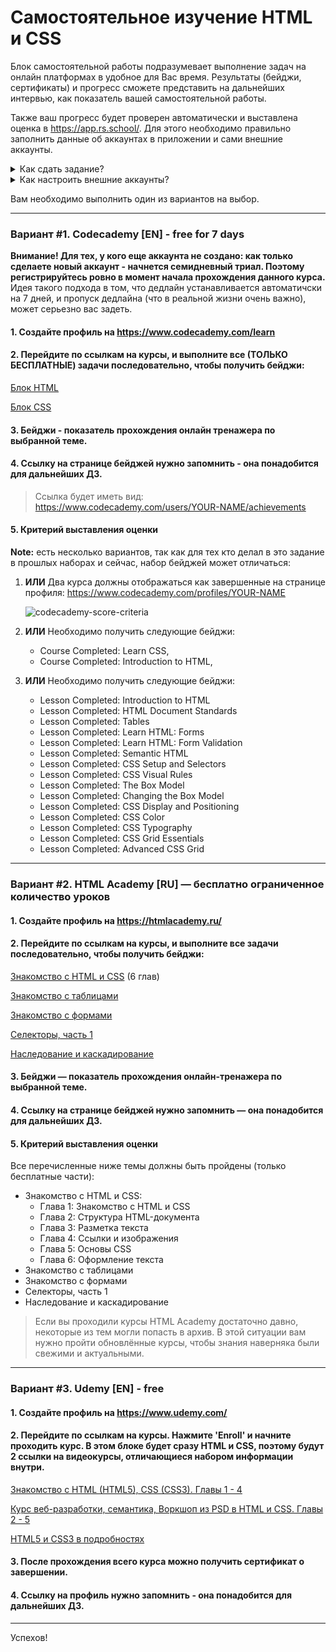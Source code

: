 # Самостоятельное изучение HTML и CSS

Блок самостоятельной работы подразумевает выполнение задач на онлайн платформах в удобное для Вас время. Результаты (бейджи, сертификаты) и прогресс сможете представить на дальнейших интервью, как показатель вашей самостоятельной работы.

Также ваш прогресс будет проверен автоматически и выставлена оценка в https://app.rs.school/. Для этого необходимо правильно заполнить данные об аккаунтах в приложении и сами внешние аккаунты.

<details>
  <summary>Как сдать задание?</summary>

1. Перейдите по этой ссылке https://app.rs.school/course/student/auto-test?course=rs-2020-q1.
2. Выберите соответствующее задание из списка (`Stage#1 HTML-CSS-self-education`).

![app-rsshool-submit](https://i.imgur.com/ePqIhPa.png)

3. Далее в поля `Codecademy Account` и(или) `HTML Academy Account` введите соответсвующий юзернейм (логин) и(или) в поля `Udemy: Certificate Id 1 && Udemy: Certificate Id 2` id полученных сертификатов на Udemy.
4. Нажмите на кнопку `Submit`.

    **Не стоит:** Вставлять ссылку, писать имя и фамилию через пробел, писать чужое имя пользователя, писать несуществующее имя. Если вы не делали какое-либо задание, просто оставьте поле пустым.
</details>

<details>
  <summary>Как настроить внешние аккаунты?</summary>

  ## Codecademy

  Перейдите на сайт [codecademy](https://www.codecademy.com). В правом верхнем углу нажмите на иконку своего профиля, а затем `My Profile`.

  ![select-profile](https://i.imgur.com/ZGli5mw.gif)

  Далее в строке браузера вы увидите свое имя пользователя.

  ![copy-username](https://i.imgur.com/o4qrU99.gif)

  Затем перейдите в `Account Settings`.

  ![account-settings](https://i.imgur.com/91lR40e.gif)

  Прокрутите страницу вниз, и установите переключатель `Who can view my profile` в положение `Everyone`. Сохраните изменения кнопкой `UPDATE PROFILE`.

  ![everyone](https://i.imgur.com/wfa3pSL.gif)


  ## Htmlacademy

  Перейдите на сайт [htmlacademy](https://htmlacademy.ru/). В правом верхнем углу нажмите на иконку своего профиля, а затем `Настройки`.

  ![settings](https://i.imgur.com/Sq3EcI5.gif)

  Далее перейдите в свой профиль.

  ![profile](https://i.imgur.com/Vexz2gD.gif)

  В строке браузера вы увидите свое имя пользователя.

  ![username](https://i.imgur.com/JcQfP8x.gif)

  Изначально ваш профиль скрыт, и вам необходимо подтвердить свою электронную почту.

  ![hidden-profile](https://i.imgur.com/BOC50W2.gif)

  Для этого вставьте код, полученный на ваш e-mail, указанный при регистрации на [htmlacademy](https://htmlacademy.ru/). Также вместо этого вы можете нажать на кнопку `Подтвердить эл. почту` в письме.

  ![email-confirmation](https://i.imgur.com/TegtCdW.gif)

  ## Udemy

  Cкопируйте id сертификатов, которые имеет вид `UC-XXXXXXXX`.

  ![udemy-cert-id](https://i.imgur.com/VtryS5I.png)
</details>

Вам необходимо выполнить один из вариантов на выбор.

----

### Вариант #1. Codecademy [EN] - free for 7 days

**Внимание! Для тех, у кого еще аккаунта не создано: как только сделаете новый аккаунт - начнется семидневный триал. Поэтому регистрируйтесь ровно в момент начала прохождения данного курса.** Идея такого подхода в том, что дедлайн устанавливается автоматичски на 7 дней, и пропуск дедлайна (что в реальной жизни очень важно), может серьезно вас задеть.

#### 1. Cоздайте профиль на https://www.codecademy.com/learn
#### 2. Перейдите по ссылкам на курсы, и выполните все (ТОЛЬКО БЕСПЛАТНЫЕ) задачи последовательно, чтобы получить бейджи:

[Блок HTML](https://www.codecademy.com/learn/learn-html "Introduction to HTML")

[Блок CSS](https://www.codecademy.com/learn/learn-css "Introduction to CSS")

#### 3. Бейджи - показатель прохождения онлайн тренажера по выбранной теме.
#### 4. Ссылку на странице бейджей нужно запомнить - она понадобится для дальнейших ДЗ.
> Ссылка будет иметь вид: https://www.codecademy.com/users/YOUR-NAME/achievements
#### 5. Критерий выставления оценки
**Note:** есть несколько вариантов, так как для тех кто делал в это задание в прошлых наборах и сейчас, набор бейджей может отличаться: 
1. **ИЛИ** Два курса должны отображаться как завершенные на странице профиля:
    https://www.codecademy.com/profiles/YOUR-NAME

    ![codecademy-score-criteria](https://i.imgur.com/mJl10iJ.png)
2. **ИЛИ** Необходимо получить следующие бейджи:
    - Course Completed: Learn CSS,
    - Course Completed: Introduction to HTML,
3. **ИЛИ** Необходимо получить следующие бейджи:
    - Lesson Completed: Introduction to HTML
    - Lesson Completed: HTML Document Standards
    - Lesson Completed: Tables
    - Lesson Completed: Learn HTML: Forms
    - Lesson Completed: Learn HTML: Form Validation
    - Lesson Completed: Semantic HTML
    - Lesson Completed: CSS Setup and Selectors
    - Lesson Completed: CSS Visual Rules
    - Lesson Completed: The Box Model
    - Lesson Completed: Changing the Box Model
    - Lesson Completed: CSS Display and Positioning
    - Lesson Completed: CSS Color
    - Lesson Completed: CSS Typography
    - Lesson Completed: CSS Grid Essentials
    - Lesson Completed: Advanced CSS Grid
----

### Вариант #2. HTML Academy [RU] — бесплатно ограниченное количество уроков

#### 1. Cоздайте профиль на https://htmlacademy.ru/
#### 2. Перейдите по ссылкам на курсы, и выполните все задачи последовательно, чтобы получить бейджи:

[Знакомство с HTML и CSS](https://htmlacademy.ru/courses/basic-html-css) (6 глав)

[Знакомство с таблицами](https://htmlacademy.ru/courses/39)

[Знакомство с формами](https://htmlacademy.ru/courses/46)

[Селекторы, часть 1](https://htmlacademy.ru/courses/42)

[Наследование и каскадирование](https://htmlacademy.ru/courses/66)

#### 3. Бейджи — показатель прохождения онлайн-тренажера по выбранной теме.
#### 4. Ссылку на странице бейджей нужно запомнить — она понадобится для дальнейших ДЗ.
#### 5. Критерий выставления оценки

Все перечисленные ниже темы должны быть пройдены (только бесплатные части):

- Знакомство с HTML и CSS:
   - Глава 1: Знакомство с HTML и CSS
   - Глава 2: Структура HTML-документа
   - Глава 3: Разметка текста
   - Глава 4: Ссылки и изображения
   - Глава 5: Основы СSS
   - Глава 6: Оформление текста
- Знакомство с таблицами
- Знакомство с формами
- Селекторы, часть 1
- Наследование и каскадирование

> Если вы проходили курсы HTML Academy достаточно давно, некоторые из тем могли попасть в архив.
> В этой ситуации вам нужно пройти обновлённые курсы, чтобы знания наверняка были свежими и актуальными.

----

### Вариант #3. Udemy [EN] - free

#### 1. Cоздайте профиль на https://www.udemy.com/
#### 2. Перейдите по ссылкам на курсы. Нажмите 'Enroll' и начните проходить курс. В этом блоке будет сразу HTML и CSS, поэтому будут 2 ссылки на видеокурсы, отличающиеся набором информации внутри.

[Знакомство с HTML (HTML5), CSS (CSS3). Главы 1 - 4](https://www.udemy.com/course/web-development-learn-by-doing-html5-css3-from-scratch-introductory/?LSNPUBID=JVFxdTr9V80&ranEAID=JVFxdTr9V80&ranMID=39197&ranSiteID=JVFxdTr9V80-anum4hcOr5KI1kQANicX1w "Introduction to HTML, CSS")

[Курс веб-разработки, семантика, Воркшоп из PSD в HTML и CSS. Главы 2 - 5](https://www.udemy.com/course/foundations-of-front-end-development/?LSNPUBID=JVFxdTr9V80&ranEAID=JVFxdTr9V80&ranMID=39197&ranSiteID=JVFxdTr9V80-dCxTqwVnZpdvDF4OcG4fEg "Web Development")

[HTML5 и CSS3 в подробностях](https://www.udemy.com/course/master-the-basics-of-html5-css3-beginner-web-development/?LSNPUBID=JVFxdTr9V80&ranEAID=JVFxdTr9V80&ranMID=39197&ranSiteID=JVFxdTr9V80-Nftx36h9FzJvZVjhej780Q "HTML5 & CSS3")

#### 3. После прохождения всего курса можно получить сертификат о завершении.
#### 4. Ссылку на профиль нужно запомнить - она понадобится для дальнейших ДЗ.

----

Успехов!
